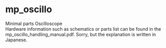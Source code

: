 # mp_oscillo
Minimal parts Oscilloscope<br>
Hardware information such as schematics or parts list can be found in the mp_oscillo_handling_manual.pdf. Sorry, but the explanation is written in Japanese.
